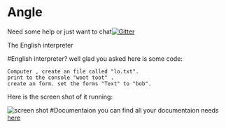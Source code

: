 # Angle
Need some help or just want to chat[![Gitter](https://badges.gitter.im/Join%20Chat.svg)](https://gitter.im/MyvarHD/Angle?utm_source=badge&utm_medium=badge&utm_campaign=pr-badge)

The English interpreter 

#English interpreter?
well glad you asked here is some code:
```
Computer , create an file called "lo.txt".
print to the console "woot toot" . 
create an form. set the forms "Text" to "bob". 
```
Here is the screen shot of it running:

![screen shot](http://i.imgur.com/seAGMMz.png)
#Documentaion
you can find all your documentaion needs [here](./Angle/Angle.Documentation)

